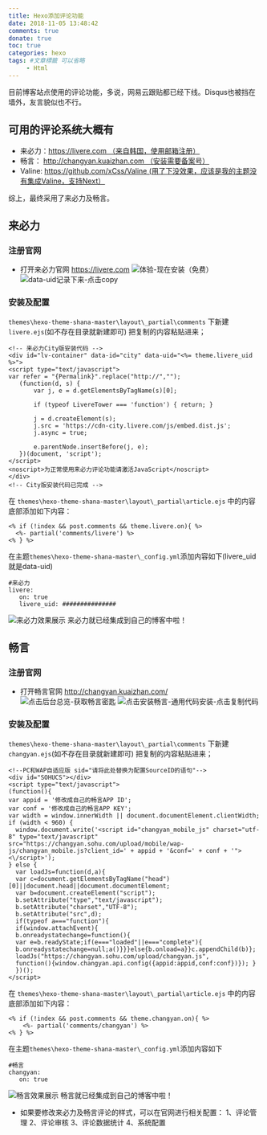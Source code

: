 ```yaml
---
title: Hexo添加评论功能
date: 2018-11-05 13:48:42
comments: true
donate: true
toc: true
categories: hexo
tags: #文章標籤 可以省略
	 - Html
---
```

目前博客站点使用的评论功能，多说，网易云跟贴都已经下线。Disqus也被挡在墙外，友言貌似也不行。
<!-- more -->
## 可用的评论系统大概有
- 来必力：https://livere.com （来自韩国，使用邮箱注册）
- 畅言： http://changyan.kuaizhan.com （安装需要备案号）
- Valine: https://github.com/xCss/Valine (用了下没效果，应该是我的主题没有集成Valine，支持Next）

综上，最终采用了来必力及畅言。
## 来必力
### 注册官网 
- 打开来必力官网 https://livere.com
![体验-现在安装（免费）](/comment1.png)
![data-uid记录下来-点击copy](/comment2.png)

### 安装及配置
`themes\hexo-theme-shana-master\layout\_partial\comments` 下新建 `livere.ejs`(如不存在目录就新建即可) 把复制的内容粘贴进来；
```
<!-- 来必力City版安装代码 -->
<div id="lv-container" data-id="city" data-uid="<%= theme.livere_uid %>">
<script type="text/javascript">
var refer = "{Permalink}".replace("http://","");
   (function(d, s) {
       var j, e = d.getElementsByTagName(s)[0];

       if (typeof LivereTower === 'function') { return; }

       j = d.createElement(s);
       j.src = 'https://cdn-city.livere.com/js/embed.dist.js';
       j.async = true;

       e.parentNode.insertBefore(j, e);
   })(document, 'script');
</script>
<noscript>为正常使用来必力评论功能请激活JavaScript</noscript>
</div>
<!-- City版安装代码已完成 -->
```
在 `themes\hexo-theme-shana-master\layout\_partial\article.ejs` 中的内容底部添加如下内容：
```
<% if (!index && post.comments && theme.livere.on){ %>
  <%- partial('comments/livere') %>
<% } %>
```
在主题`themes\hexo-theme-shana-master\_config.yml`添加内容如下(livere_uid就是data-uid)
```
#来必力
livere:
   on: true
   livere_uid: ###############
```
![来必力效果展示](/comment3.png)
来必力就已经集成到自己的博客中啦！
## 畅言
### 注册官网 
- 打开畅言官网 http://changyan.kuaizhan.com/
![点击后台总览-获取畅言密匙](/comment4.png)
![点击安装畅言-通用代码安装-点击复制代码](/comment5.png)

### 安装及配置
`themes\hexo-theme-shana-master\layout\_partial\comments` 下新建 `changyan.ejs`(如不存在目录就新建即可) 把复制的内容粘贴进来；
```
<!--PC和WAP自适应版 sid="请将此处替换为配置SourceID的语句"-->
<div id="SOHUCS"></div> 
<script type="text/javascript"> 
(function(){ 
var appid = '修改成自己的畅言APP ID'; 
var conf = '修改成自己的畅言APP KEY'; 
var width = window.innerWidth || document.documentElement.clientWidth; 
if (width < 960) {
  window.document.write('<script id="changyan_mobile_js" charset="utf-8" type="text/javascript" src="https://changyan.sohu.com/upload/mobile/wap-js/changyan_mobile.js?client_id=' + appid + '&conf=' + conf + '"><\/script>'); 
} else { 
  var loadJs=function(d,a){
  var c=document.getElementsByTagName("head")[0]||document.head||document.documentElement;
  var b=document.createElement("script");
  b.setAttribute("type","text/javascript");
  b.setAttribute("charset","UTF-8");
  b.setAttribute("src",d);
  if(typeof a==="function"){
  if(window.attachEvent){
  b.onreadystatechange=function(){
  var e=b.readyState;if(e==="loaded"||e==="complete"){
  b.onreadystatechange=null;a()}}}else{b.onload=a}}c.appendChild(b)};
  loadJs("https://changyan.sohu.com/upload/changyan.js",
  function(){window.changyan.api.config({appid:appid,conf:conf})}); } 
  })(); 
</script>
```
在 `themes\hexo-theme-shana-master\layout\_partial\article.ejs` 中的内容底部添加如下内容：
```
<% if (!index && post.comments && theme.changyan.on){ %>
	<%- partial('comments/changyan') %>
<% } %>
```
在主题`themes\hexo-theme-shana-master\_config.yml`添加内容如下
```
#畅言
changyan:
   on: true
```
![畅言效果展示](/comment6.png)
畅言就已经集成到自己的博客中啦！
- 如果要修改来必力及畅言评论的样式，可以在官网进行相关配置：
1、评论管理
2、评论审核
3、评论数据统计
4、系统配置
	
